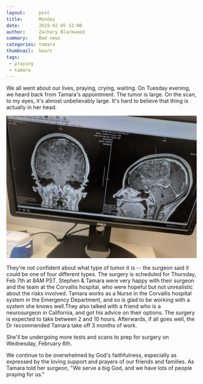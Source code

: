 ```yaml
---
layout:     post
title:      Monday
date:       2019-02-05 12:00
author:     Zachary Blackwood
summary:    Bad news
categories: tamara
thumbnail:  heart
tags:
 - praying
 - tamara 
---
```


We all went about our lives, praying, crying, waiting. On Tuesday evening, we heard back from Tamara's appointment. The tumor is large. On the scan, to my eyes, it's almost unbelievably large. It's hard to believe that thing is actually in her head. 

![Tumor](/assets/tumor.jpg)

They're not confident about what type of tumor it is -- the surgeon said it could be one of four different types. The surgery is scheduled for Thursday, Feb 7th at 8AM PST. Stephen & Tamara were very happy with their surgeon and the team at the Corvallis hospital, who were hopeful but not unrealistic about the risks involved. Tamara works as a Nurse in the Corvallis hospital system in the Emergency Department, and so is glad to be working with a system she knows well.They also talked with a friend who is a neurosurgeon in California, and got his advice on their options. The surgery is expected to take between 2 and 10 hours. Afterwards, if all goes well, the Dr recommended Tamara take off 3 months of work. 

She'll be undergoing more tests and scans to prep for surgery on Wednesday, February 6th. 

We continue to be overwhelmed by God's faithfulness, especially as expressed by the loving support and prayers of our friends and families. As Tamara told her surgeon, "We serve a big God, and we have lots of people praying for us."
